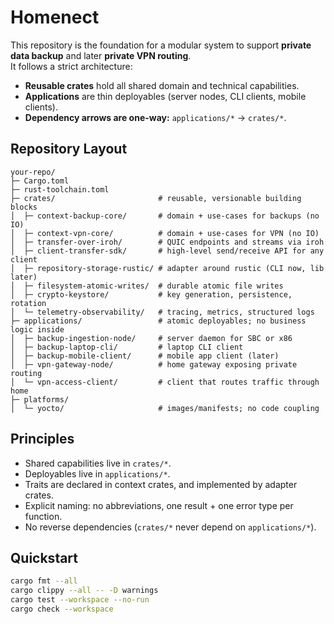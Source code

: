 # Homenect

This repository is the foundation for a modular system to support **private data backup** and later **private VPN routing**.  
It follows a strict architecture:  

- **Reusable crates** hold all shared domain and technical capabilities.  
- **Applications** are thin deployables (server nodes, CLI clients, mobile clients).  
- **Dependency arrows are one-way:** `applications/*` → `crates/*`.

## Repository Layout

```text
your-repo/
├─ Cargo.toml
├─ rust-toolchain.toml
├─ crates/                       # reusable, versionable building blocks
│  ├─ context-backup-core/       # domain + use-cases for backups (no IO)
│  ├─ context-vpn-core/          # domain + use-cases for VPN (no IO)
│  ├─ transfer-over-iroh/        # QUIC endpoints and streams via iroh
│  ├─ client-transfer-sdk/       # high-level send/receive API for any client
│  ├─ repository-storage-rustic/ # adapter around rustic (CLI now, lib later)
│  ├─ filesystem-atomic-writes/  # durable atomic file writes
│  ├─ crypto-keystore/           # key generation, persistence, rotation
│  └─ telemetry-observability/   # tracing, metrics, structured logs
├─ applications/                 # atomic deployables; no business logic inside
│  ├─ backup-ingestion-node/     # server daemon for SBC or x86
│  ├─ backup-laptop-cli/         # laptop CLI client
│  ├─ backup-mobile-client/      # mobile app client (later)
│  ├─ vpn-gateway-node/          # home gateway exposing private routing
│  └─ vpn-access-client/         # client that routes traffic through home
├─ platforms/
│  └─ yocto/                     # images/manifests; no code coupling
```

## Principles

- Shared capabilities live in `crates/*`.
- Deployables live in `applications/*`.
- Traits are declared in context crates, and implemented by adapter crates.
- Explicit naming: no abbreviations, one result + one error type per function.
- No reverse dependencies (`crates/*` never depend on `applications/*`).

## Quickstart

```bash
cargo fmt --all
cargo clippy --all -- -D warnings
cargo test --workspace --no-run
cargo check --workspace
